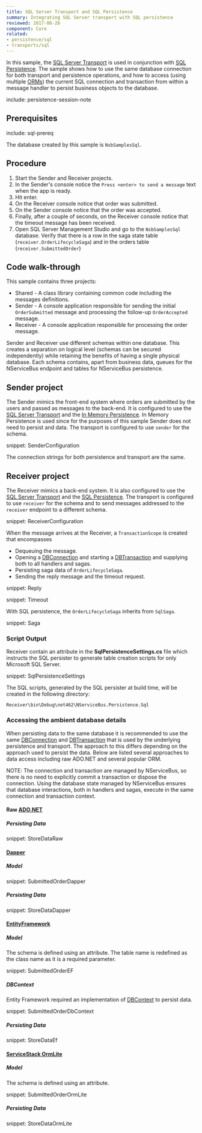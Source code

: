 ```yaml
---
title: SQL Server Transport and SQL Persistence
summary: Integrating SQL Server transport with SQL persistence
reviewed: 2017-06-26
component: Core
related:
- persistence/sql
- transports/sql
---
```


In this sample, the [SQL Server Transport](/transports/sql/) is used in conjunction with [SQL Persistence](/persistence/sql/). The sample shows how to use the same database connection for both transport and persistence operations, and how to access (using multiple [ORMs](https://en.wikipedia.org/wiki/Object-relational_mapping)) the current SQL connection and transaction from within a message handler to persist business objects to the database.

include: persistence-session-note


## Prerequisites

include: sql-prereq

The database created by this sample is `NsbSamplesSql`.


## Procedure

 1. Start the Sender and Receiver projects.
 1. In the Sender's console notice the `Press <enter> to send a message` text when the app is ready.
 1. Hit enter.
 1. On the Receiver console notice that order was submitted.
 1. On the Sender console notice that the order was accepted.
 1. Finally, after a couple of seconds, on the Receiver console notice that the timeout message has been received.
 1. Open SQL Server Management Studio and go to the `NsbSamplesSql` database. Verify that there is a row in the saga state table (`receiver.OrderLifecycleSaga`) and in the orders table (`receiver.SubmittedOrder`)


## Code walk-through

This sample contains three projects:

 * Shared - A class library containing common code including the messages definitions.
 * Sender - A console application responsible for sending the initial `OrderSubmitted` message and processing the follow-up `OrderAccepted` message.
 * Receiver - A console application responsible for processing the order message.

Sender and Receiver use different schemas within one database. This creates a separation on logical level (schemas can be secured independently) while retaining the benefits of having a single physical database. Each schema contains, apart from business data, queues for the NServiceBus endpoint and tables for NServiceBus persistence.


## Sender project

The Sender mimics the front-end system where orders are submitted by the users and passed as messages to the back-end. It is configured to use the [SQL Server Transport](/transports/sql/) and the [In Memory Persistence](/persistence/in-memory.md). In Memory Persistence is used since for the purposes of this sample Sender does not need to persist and data. The transport is configured to use `sender` for the schema.

snippet: SenderConfiguration

The connection strings for both persistence and transport are the same.


## Receiver project

The Receiver mimics a back-end system. It is also configured to use the [SQL Server Transport](/transports/sql/) and the [SQL Persistence](/persistence/sql/). The transport is configured to use `receiver` for the schema and to send messages addressed to the `receiver` endpoint to a different schema.

snippet: ReceiverConfiguration

When the message arrives at the Receiver, a `TransactionScope` is created that encompasses

 * Dequeuing the message.
 * Opening a [DBConnection](https://msdn.microsoft.com/en-us/library/system.data.common.dbconnection.aspx) and starting a [DBTransaction](https://msdn.microsoft.com/en-us/library/system.data.common.dbtransaction.aspx) and supplying both to all handlers and sagas.
 * Persisting saga data of `OrderLifecycleSaga`.
 * Sending the reply message and the timeout request.

snippet: Reply

snippet: Timeout

With SQL persistence, the `OrderLifecycleSaga` inherits from `SqlSaga`.

snippet: Saga


### Script Output

Receiver contain an attribute in the **SqlPersistenceSettings.cs** file which instructs the SQL persister to generate table creation scripts for only Microsoft SQL Server.

snippet: SqlPersistenceSettings

The SQL scripts, generated by the SQL persister at build time, will be created in the following directory:

```
Receiver\bin\Debug\net462\NServiceBus.Persistence.Sql
```


### Accessing the ambient database details

When persisting data to the same database it is recommended to use the same [DBConnection](https://msdn.microsoft.com/en-us/library/system.data.common.dbconnection.aspx) and  [DBTransaction](https://msdn.microsoft.com/en-us/library/system.data.common.dbtransaction.aspx) that is used by the underlying persistence and transport. The approach to this differs depending on the approach used to persist the data. Below are listed several approaches to data access including raw ADO.NET and several popular ORM.

NOTE: The connection and transaction are managed by NServiceBus, so there is no need to explicitly commit a transaction or dispose the connection. Using the database state managed by NServiceBus ensures that database interactions, both in handlers and sagas, execute in the same connection and transaction context.


#### Raw [ADO.NET](https://docs.microsoft.com/en-us/dotnet/framework/data/adonet/ado-net-overview)


##### Persisting Data

snippet: StoreDataRaw


#### [Dapper](https://github.com/StackExchange/Dapper)


##### Model

snippet: SubmittedOrderDapper


##### Persisting Data

snippet: StoreDataDapper


#### [EntityFramework](https://docs.microsoft.com/en-us/ef/core/)


##### Model

The schema is defined using an attribute. The table name is redefined as the class name as it is a required parameter.

snippet: SubmittedOrderEF


##### DBContext

Entity Framework required an implementation of [DBContext](https://docs.microsoft.com/en-us/ef/core/miscellaneous/configuring-dbcontext) to persist data.

snippet: SubmittedOrderDbContext


##### Persisting Data

snippet: StoreDataEf


#### [ServiceStack OrmLite](https://github.com/ServiceStack/ServiceStack.OrmLite)


##### Model

The schema is defined using an attribute.

snippet: SubmittedOrderOrmLite


##### Persisting Data

snippet: StoreDataOrmLite

